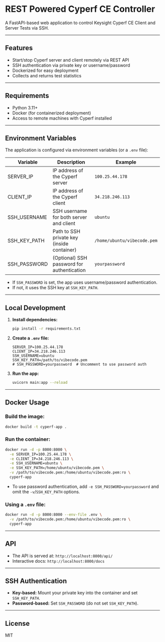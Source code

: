 # REST Powered Cyperf CE Controller

A FastAPI-based web application to control Keysight Cyperf CE Client and Server Tests via SSH.

---

## Features

- Start/stop Cyperf server and client remotely via REST API
- SSH authentication via private key or username/password
- Dockerized for easy deployment
- Collects and returns test statistics

---

## Requirements

- Python 3.11+
- Docker (for containerized deployment)
- Access to remote machines with Cyperf installed

---

## Environment Variables

The application is configured via environment variables (or a `.env` file):

| Variable         | Description                                 | Example                        |
|------------------|---------------------------------------------|--------------------------------|
| SERVER_IP        | IP address of the Cyperf server             | `100.25.44.178`                |
| CLIENT_IP        | IP address of the Cyperf client             | `34.218.246.113`               |
| SSH_USERNAME     | SSH username for both server and client     | `ubuntu`                       |
| SSH_KEY_PATH     | Path to SSH private key (inside container)  | `/home/ubuntu/vibecode.pem`    |
| SSH_PASSWORD     | (Optional) SSH password for authentication  | `yourpassword`                 |

- If `SSH_PASSWORD` is set, the app uses username/password authentication.
- If not, it uses the SSH key at `SSH_KEY_PATH`.

---

## Local Development

1. **Install dependencies:**
   ```sh
   pip install -r requirements.txt
   ```

2. **Create a `.env` file:**
   ```
   SERVER_IP=100.25.44.178
   CLIENT_IP=34.218.246.113
   SSH_USERNAME=ubuntu
   SSH_KEY_PATH=/path/to/vibecode.pem
   # SSH_PASSWORD=yourpassword  # Uncomment to use password auth
   ```

3. **Run the app:**
   ```sh
   uvicorn main:app --reload
   ```

---

## Docker Usage

### **Build the image:**
```sh
docker build -t cyperf-app .
```

### **Run the container:**
```sh
docker run -d -p 8000:8000 \
  -e SERVER_IP=100.25.44.178 \
  -e CLIENT_IP=34.218.246.113 \
  -e SSH_USERNAME=ubuntu \
  -e SSH_KEY_PATH=/home/ubuntu/vibecode.pem \
  -v /path/to/vibecode.pem:/home/ubuntu/vibecode.pem:ro \
  cyperf-app
```
- To use password authentication, add `-e SSH_PASSWORD=yourpassword` and omit the `-v`/`SSH_KEY_PATH` options.

### **Using a `.env` file:**
```sh
docker run -d -p 8000:8000 --env-file .env \
  -v /path/to/vibecode.pem:/home/ubuntu/vibecode.pem:ro \
  cyperf-app
```

---

## API

- The API is served at: `http://localhost:8000/api/`
- Interactive docs: `http://localhost:8000/docs`

---

## SSH Authentication

- **Key-based:** Mount your private key into the container and set `SSH_KEY_PATH`.
- **Password-based:** Set `SSH_PASSWORD` (do not set `SSH_KEY_PATH`).

---

## License

MIT
